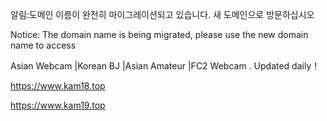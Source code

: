 알림:도메인 이름이 완전히 마이그레이션되고 있습니다. 새 도메인으로 방문하십시오

Notice: The domain name is being migrated, please use the new domain name to access

Asian Webcam |Korean BJ |Asian Amateur |FC2 Webcam . Updated daily！

https://www.kam18.top

https://www.kam19.top





